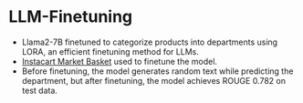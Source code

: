 # LLM-Finetuning

-   Llama2-7B finetuned to categorize products into departments using LORA, an efficient finetuning method for LLMs. <br/>
-   [Instacart Market Basket](https://www.kaggle.com/competitions/instacart-market-basket-analysis/data) used to finetune the model. <br/>
-   Before finetuning, the model generates random text while predicting the department, but after finetuning, the model achieves ROUGE 0.782 on test data. <br/>




